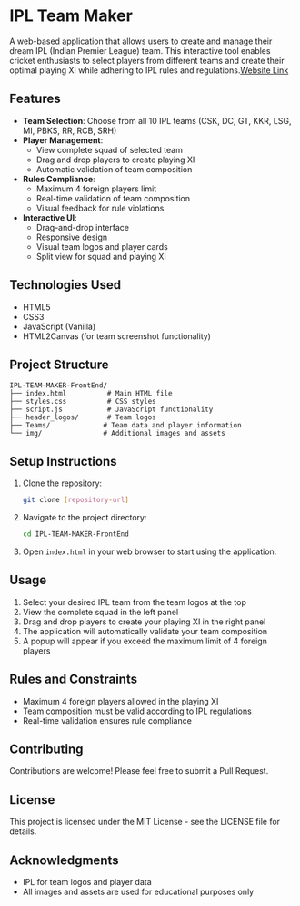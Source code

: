 ﻿# IPL Team Maker

A web-based application that allows users to create and manage their dream IPL (Indian Premier League) team. This interactive tool enables cricket enthusiasts to select players from different teams and create their optimal playing XI while adhering to IPL rules and regulations.[Website Link](https://prasanth0003.github.io/IPL_Squad_Maker.github.io/)

## Features

- **Team Selection**: Choose from all 10 IPL teams (CSK, DC, GT, KKR, LSG, MI, PBKS, RR, RCB, SRH)
- **Player Management**: 
  - View complete squad of selected team
  - Drag and drop players to create playing XI
  - Automatic validation of team composition
- **Rules Compliance**:
  - Maximum 4 foreign players limit
  - Real-time validation of team composition
  - Visual feedback for rule violations
- **Interactive UI**:
  - Drag-and-drop interface
  - Responsive design
  - Visual team logos and player cards
  - Split view for squad and playing XI

## Technologies Used

- HTML5
- CSS3
- JavaScript (Vanilla)
- HTML2Canvas (for team screenshot functionality)

## Project Structure

```
IPL-TEAM-MAKER-FrontEnd/
├── index.html          # Main HTML file
├── styles.css          # CSS styles
├── script.js           # JavaScript functionality
├── header_logos/       # Team logos
├── Teams/             # Team data and player information
└── img/               # Additional images and assets
```

## Setup Instructions

1. Clone the repository:
   ```bash
   git clone [repository-url]
   ```

2. Navigate to the project directory:
   ```bash
   cd IPL-TEAM-MAKER-FrontEnd
   ```

3. Open `index.html` in your web browser to start using the application.

## Usage

1. Select your desired IPL team from the team logos at the top
2. View the complete squad in the left panel
3. Drag and drop players to create your playing XI in the right panel
4. The application will automatically validate your team composition
5. A popup will appear if you exceed the maximum limit of 4 foreign players

## Rules and Constraints

- Maximum 4 foreign players allowed in the playing XI
- Team composition must be valid according to IPL regulations
- Real-time validation ensures rule compliance

## Contributing

Contributions are welcome! Please feel free to submit a Pull Request.

## License

This project is licensed under the MIT License - see the LICENSE file for details.

## Acknowledgments

- IPL for team logos and player data
- All images and assets are used for educational purposes only

